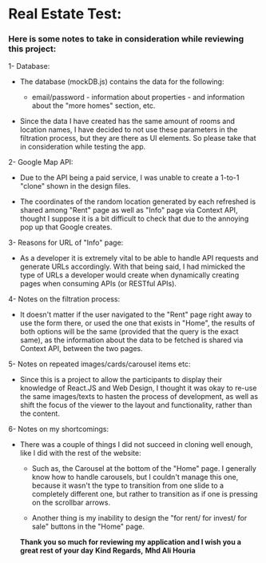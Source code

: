 
# Real Estate Test:

  

### Here is some notes to take in consideration while reviewing this project:

  

1- Database:

- The database (mockDB.js) contains the data for the following:

  - email/password - information about properties - and information about the "more homes" section, etc.

- Since the data I have created has the same amount of rooms and location names, I have decided to not use these parameters in the filtration process, but they are there as UI elements. So please take that in consideration while testing the app.

  

2- Google Map API:

- Due to the API being a paid service, I was unable to create a 1-to-1 "clone" shown in the design files.

- The coordinates of the random location generated by each refreshed is shared among "Rent" page as well as "Info" page via Context API, thought I suppose it is a bit difficult to check that due to the annoying pop up that Google creates.

  

3- Reasons for URL of "Info" page:

- As a developer it is extremely vital to be able to handle API requests and generate URLs accordingly. With that being said, I had mimicked the type of URLs a developer would create when dynamically creating pages when consuming APIs (or RESTful APIs).

  

4- Notes on the filtration process:

- It doesn't matter if the user navigated to the "Rent" page right away to use the form there, or used the one that exists in "Home", the results of both options will be the same (provided that the query is the exact same), as the information about the data to be fetched is shared via Context API, between the two pages.

5- Notes on repeated images/cards/carousel items etc: 

- Since this is a project to allow the participants to display their knowledge of React.JS and Web Design, I thought it was okay to re-use the same images/texts to hasten the process of development, as well as shift the focus of the viewer to the layout and functionality, rather than the content.

6- Notes on my shortcomings: 

- There was a couple of things I did not succeed in cloning well enough, like I did with the rest of the website: 
    - Such as, the Carousel at the bottom of the "Home" page. I generally know how to handle carousels, but I couldn't manage this one, because it wasn't the type to transition from one slide to a completely different one, but rather to transition as if one is pressing on the scrollbar arrows. 

    - Another thing is my inability to design the "for rent/ for invest/ for sale" buttons in the "Home" page.



    **Thank you so much for reviewing my application and I wish you a great rest of your day**
    **Kind Regards,**
    **Mhd Ali Houria**
